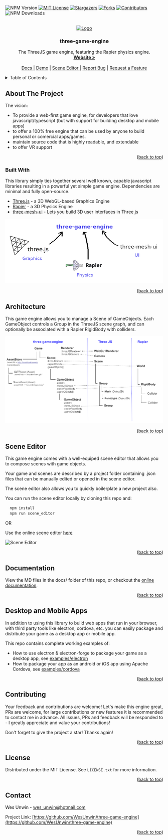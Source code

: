 <a name="readme-top"></a>

<!-- PROJECT SHIELDS -->
![NPM Version](https://img.shields.io/npm/v/three-game-engine?style=for-the-badge)
[![MIT License][license-shield]][license-url]
[![Stargazers][stars-shield]][stars-url]
[![Forks][forks-shield]][forks-url]
[![Contributors][contributors-shield]][contributors-url]
![NPM Downloads](https://img.shields.io/npm/dm/three-game-engine?style=for-the-badge)

<!-- MARKDOWN LINKS & IMAGES -->
<!-- https://www.markdownguide.org/basic-syntax/#reference-style-links -->
[contributors-shield]: https://img.shields.io/github/contributors/WesUnwin/three-game-engine.svg?style=for-the-badge
[contributors-url]: https://github.com/WesUnwin/three-game-engine/graphs/contributors
[forks-shield]: https://img.shields.io/github/forks/WesUnwin/three-game-engine.svg?style=for-the-badge
[forks-url]: https://github.com/WesUnwin/three-game-engine/network/members
[stars-shield]: https://img.shields.io/github/stars/WesUnwin/three-game-engine.svg?style=for-the-badge
[stars-url]: https://github.com/WesUnwin/three-game-engine/stargazers
[license-shield]: https://img.shields.io/github/license/WesUnwin/three-game-engine.svg?style=for-the-badge
[license-url]: https://github.com/WesUnwin/three-game-engine/blob/main/LICENSE.txt

<br />
<div align="center">
  <a href="https://github.com/othneildrew/Best-README-Template">
    <img src="images/logo.png" alt="Logo" width="80" height="80">
  </a>

  <h3 align="center">three-game-engine</h3>

  <p align="center">
    The ThreeJS game engine, featuring the Rapier physics engine.
    <br />
    <a href="https://wesunwin.github.io/three-game-engine/"><strong>Website »</strong></a>
    <br />
    <br />
    <a href="https://wesunwin.github.io/three-game-engine/#/docs">
      Docs
    </a>
    |
    <a href="https://wesunwin.github.io/three-game-engine/#/examples">Demo</a>
    |
    <a href="https://wesunwin.github.io/three-game-engine/#/editor">
      Scene Editor
    </a>
    |
    <a href="https://github.com/WesUnwin/three-game-engine/issues">Report Bug</a>
    |
    <a href="https://github.com/WesUnwin/three-game-engine/issues">Request a Feature</a>
  </p>
</div>


<details>
  <summary>Table of Contents</summary>
  <ol>
    <li>
      <a href="#about-the-project">About The Project</a>
      <ul>
        <li><a href="#built-with">Built With</a></li>
      </ul>
    </li>
    <li><a href="#architecture">Architecture</a></li>
    <li><a href="#scene-editor">Scene Editor</a></li>
    <li><a href="#documentation">Documentation</a></li>
    <li><a href="#desktop-and-mobile-apps">Desktop and Mobile Apps</a></li>
    <li><a href="#contributing">Contributing</a></li>
    <li><a href="#license">License</a></li>
    <li><a href="#contact">Contact</a></li>
  </ol>
</details>


## About The Project

The vision:
* To provide a web-first game engine, for developers that love javascript/typescript (but with support for building desktop and mobile apps)
* to offer a 100% free engine that can be used by anyone to build personal or comercial apps/games.
* maintain source code that is highly readable, and extendable
* to offer VR support

<p align="right">(<a href="#readme-top">back to top</a>)</p>


### Built With

This library simply ties together several well known, capable javascript libraries resulting in a powerful yet simple game engine. Dependencies are minimal and fully open-source.

* [Three.js](https://github.com/mrdoob/three) - a 3D WebGL-based Graphics Engine
* [Rapier](https://github.com/dimforge/rapier.js) - a 3D Physics Engine
* [three-mesh-ui](https://github.com/felixmariotto/three-mesh-ui) - Lets you build 3D user interfaces in Three.js

![Screenshot](docs/images/three-game-engine.png)

<p align="right">(<a href="#readme-top">back to top</a>)</p>


## Architecture
This game engine allows you to manage a Scene of GameObjects.
Each GameObject controls a Group in the ThreeJS scene graph, and can optionally be associated with a Rapier RigidBody with colliders.

![Screenshot](docs/images/three-game-engine-architecture.png)

<p align="right">(<a href="#readme-top">back to top</a>)</p>


## Scene Editor

This game engine comes with a well-equiped scene editor that allows you to compose scenes with game objects.

Your game and scenes are described by a project folder containing .json files that can be manually edited or opened in the scene editor.

The scene editor also allows you to quickly boilerplate a new project also.

You can run the scene editor locally by cloning this repo and:
```sh
  npm install
  npm run scene_editor
```

OR

Use the online scene editor [here](https://wesunwin.github.io/three-game-engine/#/editor)

![Scene Editor](https://raw.githubusercontent.com/WesUnwin/three-game-engine/main/docs/images/scene_editor.png)

<p align="right">(<a href="#readme-top">back to top</a>)</p>


## Documentation

View the MD files in the docs/ folder of this repo, or checkout the [online documentation](https://wesunwin.github.io/three-game-engine/#/docs).

<p align="right">(<a href="#readme-top">back to top</a>)</p>


## Desktop and Mobile Apps
In addition to using this library to build web apps that run in your browser, 
with third party tools like electron, cordova, etc. you can easily package and 
distribute your game as a desktop app or mobile app.

This repo contains complete working examples of:
- How to use electron & electron-forge to package your game as a desktop app,
  see [examples/electron](https://github.com/WesUnwin/three-game-engine/tree/main/examples/electron)
- How to package your app as an android or iOS app using Apache Cordova,
  see [examples/cordova](https://github.com/WesUnwin/three-game-engine/tree/main/examples/cordova)

<p align="right">(<a href="#readme-top">back to top</a>)</p>


## Contributing

Your feedback and contributions are welcome! Let's make this engine great, PRs are welcome, for large contributions or new features it is recommended to contact me in advance. All issues, PRs and feedback will be responded to - I greatly appreciate and value your contributions!

Don't forget to give the project a star! Thanks again!

<p align="right">(<a href="#readme-top">back to top</a>)</p>


## License

Distributed under the MIT License. See `LICENSE.txt` for more information.

<p align="right">(<a href="#readme-top">back to top</a>)</p>


## Contact

Wes Unwin - wes_unwin@hotmail.com

Project Link: [https://github.com/WesUnwin/three-game-engine](https://github.com/WesUnwin/three-game-engine)

<p align="right">(<a href="#readme-top">back to top</a>)</p>


